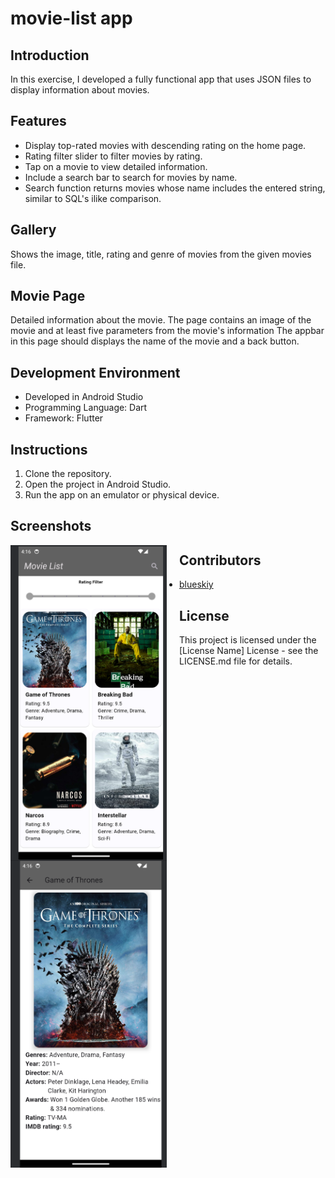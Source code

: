 # movie-list app 

## Introduction
In this exercise, I developed a fully functional app that uses JSON files to display information about movies. 

## Features
- Display top-rated movies with descending rating on the home page.
- Rating filter slider to filter movies by rating.
- Tap on a movie to view detailed information.
- Include a search bar to search for movies by name.
- Search function returns movies whose name includes the entered string, similar to SQL's ilike comparison.

## Gallery
Shows the image, title, rating and genre of movies from the given movies file.   
 
## Movie Page
Detailed information about the movie.
The page contains an image of the movie and at least five parameters from the movie's information
The appbar in this page should displays the name of the movie and a back button.

## Development Environment
- Developed in Android Studio
- Programming Language: Dart
- Framework: Flutter

## Instructions
1. Clone the repository.
2. Open the project in Android Studio.
3. Run the app on an emulator or physical device.

## Screenshots
<img src="https://github.com/blueskiy01/mobile-dev/raw/main/movie-list/assets/image/home_view.png" width="250" alt="" style="float:left; margin-right: 20px;">
<img src="https://github.com/blueskiy01/mobile-dev/raw/main/movie-list/assets/image/detailed_view.png" width="250" alt="" style="float:left;">

## Contributors
- [blueskiy](https://github.com/blueskiy01)

## License
This project is licensed under the [License Name] License - see the LICENSE.md file for details.

